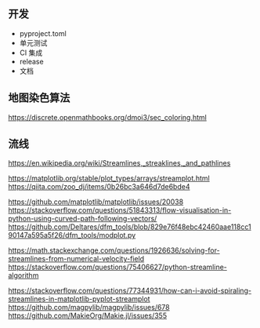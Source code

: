 ## 开发

- pyproject.toml
- 单元测试
- CI 集成
- release
- 文档

## 地图染色算法

https://discrete.openmathbooks.org/dmoi3/sec_coloring.html

## 流线

https://en.wikipedia.org/wiki/Streamlines,_streaklines,_and_pathlines

https://matplotlib.org/stable/plot_types/arrays/streamplot.html
https://qiita.com/zoo_dj/items/0b26bc3a646d7de6bde4

https://github.com/matplotlib/matplotlib/issues/20038
https://stackoverflow.com/questions/51843313/flow-visualisation-in-python-using-curved-path-following-vectors/
https://github.com/Deltares/dfm_tools/blob/829e76f48ebc42460aae118cc190147a595a5f26/dfm_tools/modplot.py

https://math.stackexchange.com/questions/1926636/solving-for-streamlines-from-numerical-velocity-field
https://stackoverflow.com/questions/75406627/python-streamline-algorithm

https://stackoverflow.com/questions/77344931/how-can-i-avoid-spiraling-streamlines-in-matplotlib-pyplot-streamplot
https://github.com/magpylib/magpylib/issues/678
https://github.com/MakieOrg/Makie.jl/issues/355